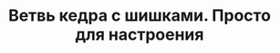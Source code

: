 ---
title: 'Ветвь кедра с шишками. Просто для настроения'
location: 'Красноярское водохранилище на реке Енисей'

tags: [2016, all]
category: as-the-first-settlers
---